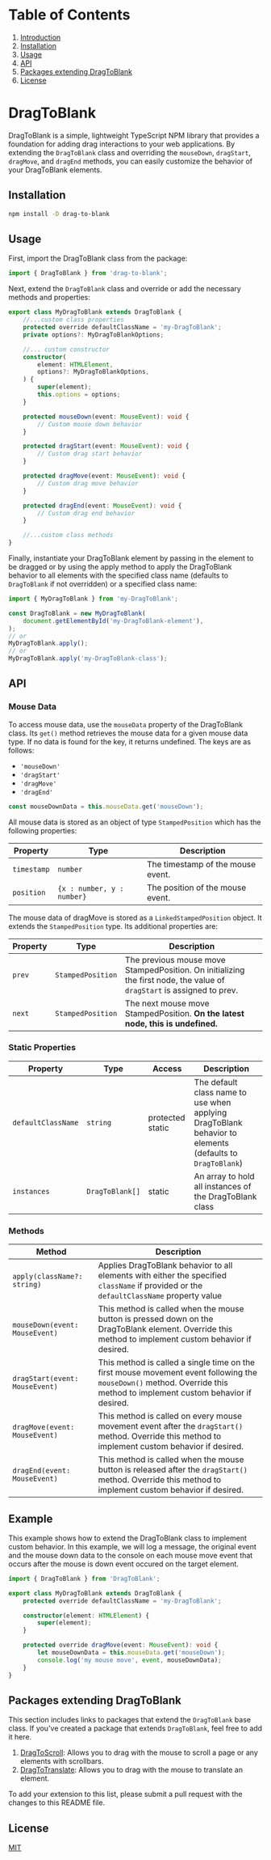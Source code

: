 # Table of Contents

1. [Introduction](#DragToBlank)
2. [Installation](#installation)
3. [Usage](#usage)
4. [API](#api)
5. [Packages extending DragToBlank](#packages-extending-dragToBlank)
6. [License](#license)

# DragToBlank

DragToBlank is a simple, lightweight TypeScript NPM library that provides a foundation for adding drag interactions to your web applications. By extending the `DragToBlank` class and overriding the `mouseDown`, `dragStart`, `dragMove`, and `dragEnd` methods, you can easily customize the behavior of your DragToBlank elements.

## Installation

```bash
npm install -D drag-to-blank
```

## Usage

First, import the DragToBlank class from the package:

```typescript
import { DragToBlank } from 'drag-to-blank';
```

Next, extend the `DragToBlank` class and override or add the necessary methods and properties:

```typescript
export class MyDragToBlank extends DragToBlank {
	//...custom class properties
	protected override defaultClassName = 'my-DragToBlank';
	private options?: MyDragToBlankOptions;

	//... custom constructor
	constructor(
		element: HTMLElement,
		options?: MyDragToBlankOptions,
	) {
		super(element);
		this.options = options;
	}

	protected mouseDown(event: MouseEvent): void {
		// Custom mouse down behavior
	}

	protected dragStart(event: MouseEvent): void {
		// Custom drag start behavior
	}

	protected dragMove(event: MouseEvent): void {
		// Custom drag move behavior
	}

	protected dragEnd(event: MouseEvent): void {
		// Custom drag end behavior
	}

	//...custom class methods
}
```

Finally, instantiate your DragToBlank element by passing in the element to be dragged or by using the apply method to apply the DragToBlank behavior to all elements with the specified class name (defaults to `DragToBlank` if not overridden) or a specified class name:

```typescript
import { MyDragToBlank } from 'my-DragToBlank';

const DragToBlank = new MyDragToBlank(
	document.getElementById('my-DragToBlank-element'),
);
// or
MyDragToBlank.apply();
// or
MyDragToBlank.apply('my-DragToBlank-class');
```

## API

### Mouse Data

To access mouse data, use the `mouseData` property of the DragToBlank class. Its `get()` method retrieves the mouse data for a given mouse data type. If no data is found for the key, it returns undefined. The keys are as follows:

-   `'mouseDown'`
-   `'dragStart'`
-   `'dragMove'`
-   `'dragEnd'`

```typescript
const mouseDownData = this.mouseData.get('mouseDown');
```

All mouse data is stored as an object of type `StampedPosition` which has the following properties:

| Property    | Type                       | Description                       |
| ----------- | -------------------------- | --------------------------------- |
| `timestamp` | `number`                   | The timestamp of the mouse event. |
| `position`  | `{x : number, y : number}` | The position of the mouse event.  |

The mouse data of dragMove is stored as a `LinkedStampedPosition` object. It extends the `StampedPosition` type. Its additional properties are:

| Property | Type              | Description                                                                                                            |
| -------- | ----------------- | ---------------------------------------------------------------------------------------------------------------------- |
| `prev`   | `StampedPosition` | The previous mouse move StampedPosition. On initializing the first node, the value of `dragStart` is assigned to prev. |
| `next`   | `StampedPosition` | The next mouse move StampedPosition. **On the latest node, this is undefined.**                                        |

### Static Properties

| Property           | Type            | Access           | Description                                                                                              |
| ------------------ | --------------- | ---------------- | -------------------------------------------------------------------------------------------------------- |
| `defaultClassName` | `string`        | protected static | The default class name to use when applying DragToBlank behavior to elements (defaults to `DragToBlank`) |
| `instances`        | `DragToBlank[]` | static           | An array to hold all instances of the DragToBlank class                                                  |

### Methods

| Method                         | Description                                                                                                                                                             |
| ------------------------------ | ----------------------------------------------------------------------------------------------------------------------------------------------------------------------- |
| `apply(className?: string)`    | Applies DragToBlank behavior to all elements with either the specified `className` if provided or the `defaultClassName` property value                                 |
| `mouseDown(event: MouseEvent)` | This method is called when the mouse button is pressed down on the DragToBlank element. Override this method to implement custom behavior if desired.                   |
| `dragStart(event: MouseEvent)` | This method is called a single time on the first mouse movement event following the `mouseDown()` method. Override this method to implement custom behavior if desired. |
| `dragMove(event: MouseEvent)`  | This method is called on every mouse movement event after the `dragStart()` method. Override this method to implement custom behavior if desired.                       |
| `dragEnd(event: MouseEvent)`   | This method is called when the mouse button is released after the `dragStart()` method. Override this method to implement custom behavior if desired.                   |

## Example

This example shows how to extend the DragToBlank class to implement custom behavior. In this example, we will log a message, the original event and the mouse down data to the console on each mouse move event that occurs after the mouse is down event occured on the target element.

```typescript
import { DragToBlank } from 'DragToBlank';

export class MyDragToBlank extends DragToBlank {
	protected override defaultClassName = 'my-DragToBlank';

	constructor(element: HTMLElement) {
		super(element);
	}

	protected override dragMove(event: MouseEvent): void {
		let mouseDownData = this.mouseData.get('mouseDown');
		console.log('my mouse move', event, mouseDownData);
	}
}
```

## Packages extending DragToBlank

This section includes links to packages that extend the `DragToBlank` base class. If you've created a package that extends `DragToBlank`, feel free to add it here.

1. [DragToScroll](https://github.com/SamuelCharpentier/DragToScroll): Allows you to drag with the mouse to scroll a page or any elements with scrollbars.
2. [DragToTranslate](https://github.com/SamuelCharpentier/DragToTranslate): Allows you to drag with the mouse to translate an element.

To add your extension to this list, please submit a pull request with the changes to this README file.

<!-- ## Contributing

We welcome contributions from everyone. It can be as simple as adding a link to your extended DragToBlank class. Here are a few guidelines to help you get started:

1. **Fork the Repository**: Start by forking the repository to your own GitHub account.

2. **Clone the Repository**: Clone the repository to your local machine.

```bash
git clone https://github.com/<your-username>/DragToBlank.git
```

3. Create a New Branch: Create a new branch for your changes. This helps to keep the work isolated and makes it easy to update your fork with the latest changes from the main repository.

```bash
git checkout -b my-new-feature
```

4. Make Your Changes: Make your changes to the code. Try to keep your changes small and focused on fixing a specific problem or adding a specific feature.

5. Commit Your Changes: Commit your changes to your branch.

```bash
git commit -m "Add a brief description of your change"
```

6. Push Your Changes: Push your changes to your fork on GitHub.

```bash
git push origin my-new-feature
```
7. Submit a Pull Request: Go to your fork on GitHub and submit a pull request to the main repository. Please provide a clear description of the changes in the pull request description.

Before submitting a pull request, please make sure your code follows the existing style of the codebase and all tests pass.

## Demo

A demo of the DragToBlank class can be found [here (comming soon)](). -->

## License

[MIT](./LICENSE)
